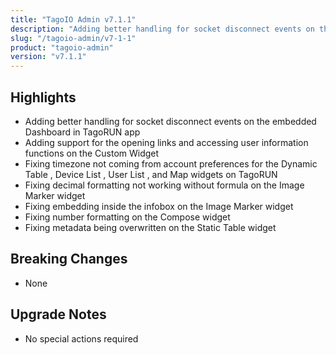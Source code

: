 ```yaml
---
title: "TagoIO Admin v7.1.1"
description: "Adding better handling for socket disconnect events on the embedded Dashboard in TagoRUN app"
slug: "/tagoio-admin/v7-1-1"
product: "tagoio-admin"
version: "v7.1.1"
---
```


## Highlights

- Adding better handling for socket disconnect events on the embedded Dashboard in TagoRUN app
- Adding support for the opening links and accessing user information functions on the Custom Widget
- Fixing timezone not coming from account preferences for the Dynamic Table , Device List , User List , and Map widgets on TagoRUN
- Fixing decimal formatting not working without formula on the Image Marker widget
- Fixing embedding inside the infobox on the Image Marker widget
- Fixing number formatting on the Compose widget
- Fixing metadata being overwritten on the Static Table widget

## Breaking Changes

- None

## Upgrade Notes

- No special actions required
